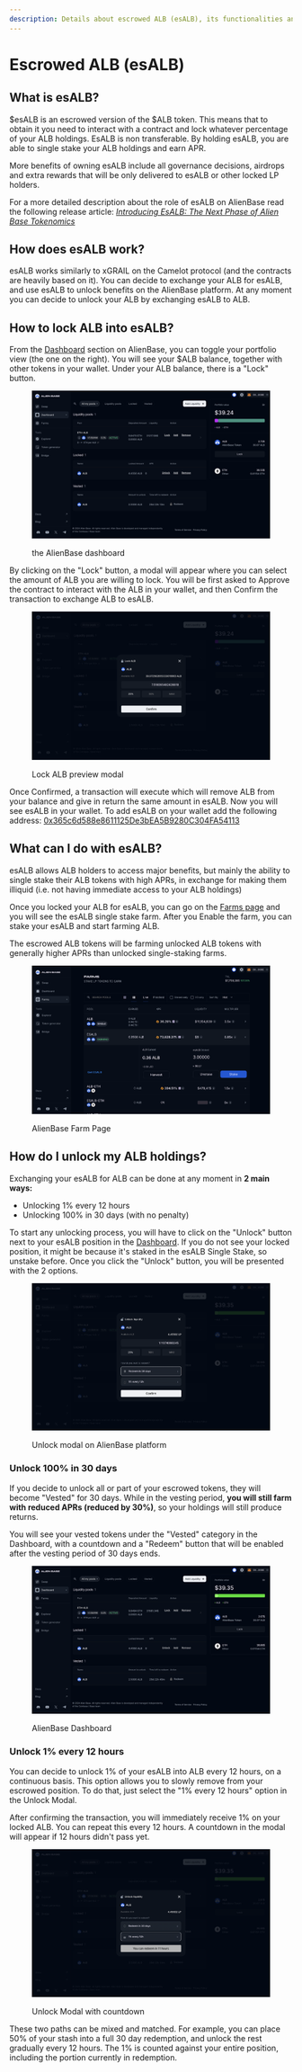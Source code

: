 ```yaml
---
description: Details about escrowed ALB (esALB), its functionalities and benefits
---
```


# Escrowed ALB (esALB)

## What is esALB?

$esALB is an escrowed version of the $ALB token. This means that to obtain it you need to interact with a contract and lock whatever percentage of your ALB holdings. EsALB is non transferable. By holding esALB, you are able to single stake your ALB holdings and earn APR.&#x20;

More benefits of owning esALB include all governance decisions, airdrops and extra rewards that will be only delivered to esALB or other locked LP holders.

For a more detailed description about the role of esALB on AlienBase read the following release article: [_Introducing EsALB: The Next Phase of Alien Base Tokenomics_](https://medium.com/@alienbase/introducing-esalb-the-next-phase-of-alien-base-tokenomics-e5bfa049486f)

## How does esALB work?

esALB works similarly to xGRAIL on the Camelot protocol (and the contracts are heavily based on it). You can decide to exchange your ALB for esALB, and use esALB to unlock benefits on the AlienBase platform. At any moment you can decide to unlock your ALB by exchanging esALB to ALB.

## How to lock ALB into esALB?

From the [Dashboard](https://app.alienbase.xyz/liquidity) section on AlienBase, you can toggle your portfolio view (the one on the right). You will see your $ALB balance, together with other tokens in your wallet. Under your ALB balance, there is a "Lock" button.&#x20;

<figure><img src="../.gitbook/assets/Screenshot 2024-04-25 at 22.47.16.png" alt=""><figcaption><p>the AlienBase dashboard</p></figcaption></figure>

By clicking on the "Lock" button, a modal will appear where you can select the amount of ALB you are willing to lock. You will be first asked to Approve the contract to interact with the ALB in your wallet, and then Confirm the transaction to exchange ALB to esALB.

<figure><img src="../.gitbook/assets/Screenshot 2024-04-25 at 22.50.41.png" alt=""><figcaption><p>Lock ALB preview modal</p></figcaption></figure>

Once Confirmed, a transaction will execute which will remove ALB from your balance and give in return the same amount in esALB. Now you will see esALB in your wallet. To add esALB on your wallet add the following address: [0x365c6d588e8611125De3bEA5B9280C304FA54113](https://basescan.org/address/0x365c6d588e8611125de3bea5b9280c304fa54113)

## What can I do with esALB?

esALB allows ALB holders to access major benefits, but mainly the ability to single stake their ALB tokens with high APRs, in exchange for making them illiquid (i.e. not having immediate access to your ALB holdings)

Once you locked your ALB for esALB, you can go on the [Farms page](https://app.alienbase.xyz/farms) and you will see the esALB single stake farm. After you Enable the farm, you can stake your esALB and start farming ALB.&#x20;

The escrowed ALB tokens will be farming unlocked ALB tokens with generally higher APRs than unlocked single-staking farms.

<figure><img src="../.gitbook/assets/Screenshot 2024-04-25 at 22.58.47.png" alt=""><figcaption><p>AlienBase Farm Page</p></figcaption></figure>

## How do I unlock my ALB holdings?

Exchanging your esALB for ALB can be done at any moment in **2 main ways:**&#x20;

* Unlocking 1% every 12 hours
* Unlocking 100% in 30 days (with no penalty)

To start any unlocking process, you will have to click on the "Unlock" button next to your esALB position in the [Dashboard](https://app.alienbase.xyz/liquidity). If you do not see your locked position, it might be because it's staked in the esALB Single Stake, so unstake before. Once you click the "Unlock" button, you will be presented with the 2 options.

<figure><img src="../.gitbook/assets/Screenshot 2024-04-25 at 23.08.04.png" alt=""><figcaption><p>Unlock modal on AlienBase platform</p></figcaption></figure>

### Unlock 100% in 30 days

If you decide to unlock all or part of your escrowed tokens, they will become "Vested" for 30 days. While in the vesting period, **you will still farm with reduced APRs (reduced by 30%)**, so your holdings will still produce returns.&#x20;

You will see your vested tokens under the "Vested" category in the Dashboard, with a countdown and a "Redeem" button that will be enabled after the vesting period of 30 days ends.&#x20;

<figure><img src="../.gitbook/assets/Screenshot 2024-04-25 at 23.11.35.png" alt=""><figcaption><p>AlienBase Dashboard</p></figcaption></figure>

### Unlock 1% every 12 hours

You can decide to unlock 1% of your esALB into ALB every 12 hours, on a continuous basis. This option allows you to slowly remove from your escrowed position. To do that, just select the "1% every 12 hours" option in the Unlock Modal.&#x20;

After confirming the transaction, you will immediately receive 1% on your locked ALB. You can repeat this every 12 hours. A countdown in the modal will appear if 12 hours didn't pass yet.

<figure><img src="../.gitbook/assets/Screenshot 2024-04-25 at 23.16.55.png" alt=""><figcaption><p>Unlock Modal with countdown</p></figcaption></figure>

These two paths can be mixed and matched. For example, you can place 50% of your stash into a full 30 day redemption, and unlock the rest gradually every 12 hours. The 1% is counted against your entire position, including the portion currently in redemption.
